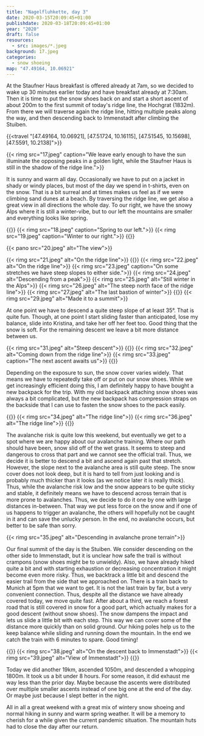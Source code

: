 ```yaml
---
title: "Nagelfluhkette, day 3"
date: 2020-03-15T20:09:45+01:00
publishdate: 2020-03-18T20:09:45+01:00
year: "2020"
draft: false
resources:
  - src: images/*.jpeg
background: 17.jpeg
categories:
  - snow shoeing
map: "47.49164, 10.06921"
---
```


At the Staufner Haus breakfast is offered already at 7am, so we decided to wake
up 30 minutes earlier today and have breakfast already at 7:30am. Then it is
time to put the snow shoes back on and start a short ascent of about 200m to the
first summit of today's ridge line, the Hochgrat (1832m). From there we will
traverse again the ridge line, hitting multiple peaks along the way, and then
descending back to Immenstadt after climbing the Stuiben.

<!--more-->

{{<travel "[47.49164, 10.06921], [47.51724, 10.16115], [47.51545, 10.15698], [47.5591, 10.2138]">}}

{{< rimg src="17.jpeg" caption="We leave early enough to have the sun illuminate the opposing peaks in a golden light, while the Staufner Haus is still in the shadow of the ridge line.">}}

It is sunny and warm all day. Occasionally we have to put on a jacket in shady
or windy places, but most of the day we spend in t-shirts, even on the snow.
That is a bit surreal and at times makes us feel as if we were climbing sand
dunes at a beach. By traversing the ridge line, we get also a great view in all
directions the whole day. To our right, we have the snowy Alps where it is still
a winter-vibe, but to our left the mountains are smaller and everything looks
like spring.

{{<gallery>}}
{{< rimg src="18.jpeg" caption="Spring to our left.">}}
{{< rimg src="19.jpeg" caption="Winter to our right.">}}
{{</gallery>}}

{{< pano src="20.jpeg" alt="The view">}}

{{< rimg src="21.jpeg" alt="On the ridge line">}}
{{<gallery>}}
{{< rimg src="22.jpeg" alt="On the ridge line">}}
{{< rimg src="23.jpeg" caption="On some stretches we have steep slopes to either side.">}}
{{< rimg src="24.jpeg" alt="Descending from a peak">}}
{{< rimg src="25.jpeg" alt="Still winter in the Alps">}}
{{< rimg src="26.jpeg" alt="The steep north face of the ridge line">}}
{{< rimg src="27.jpeg" alt="The last bastion of winter">}}
{{</gallery>}}
{{< rimg src="29.jpeg" alt="Made it to a summit">}}

At one point we have to descend a quite steep slope of at least 35°. That is
quite fun. Though, at one point I start sliding faster than anticipated, lose my
balance, slide into Kristina, and take her off her feet too. Good thing that the
snow is soft. For the remaining descent we leave a bit more distance between us.

{{< rimg src="31.jpeg" alt="Steep descent">}}
{{<gallery>}}
{{< rimg src="32.jpeg" alt="Coming down from the ridge line">}}
{{< rimg src="33.jpeg" caption="The next ascent awaits us">}}
{{</gallery>}}

Depending on the exposure to sun, the snow cover varies widely. That means we
have to repeatedly take off or put on our snow shoes. While we get increasingly
efficient doing this, I am definitely happy to have bought a new backpack for
the trip. With my old backpack attaching snow shoes was always a bit
complicated, but the new backpack has compression straps on the backside that
I can use to fasten the snow shoes to the pack easily.

{{<gallery>}}
{{< rimg src="34.jpeg" alt="The ridge line">}}
{{< rimg src="36.jpeg" alt="The ridge line">}}
{{</gallery>}}

The avalanche risk is quite low this weekend, but eventually we get to a spot
where we are happy about our avalanche training. Where our path should have
been, snow slid off of the wet grass. It seems to steep and dangerous to cross
that part and we cannot see the official trail. Thus, we decide it is better to
descend a bit and ascend again past that stretch. However, the slope next to the
avalanche area is still quite steep. The snow cover does not look deep, but it
is hard to tell from just looking and is probably much thicker than it looks (as
we notice later it is really thick). Thus, while the avalanche risk low and the
snow appears to be quite sticky and stable, it definitely means we have to
descend across terrain that is more prone to avalanches. Thus, we decide to do it
one by one with large distances in-between. That way we put less force on the
snow and if one of us happens to trigger an avalanche, the others will hopefully
not be caught in it and can save the unlucky person. In the end, no avalanche
occurs, but better to be safe than sorry.

{{< rimg src="35.jpeg" alt="Descending in avalanche prone terrain">}}

Our final summit of the day is the Stuiben. We consider descending on the other
side to Immenstadt, but it is unclear how safe the trail is without crampons
(snow shoes might be to unwieldy). Also, we have already hiked quite a bit and
with starting exhaustion or decreasing concentration it might become even more
risky. Thus, we backtrack a little bit and descend the easier trail from the
side that we approached on. There is a train back to Munich at 5pm that we want
to get. It is not the last train by far, but a very convenient connection. Thus,
despite all the distance we have already covered today, we move quite fast.
After about a third, we reach a forest road that is still covered in snow for
a good part, which actually makes for a good descent (without snow shoes). The
snow dampens the impact and lets us slide a little bit with each step. This way
we can cover some of the distance more quickly than on solid ground. Our hiking
poles help us to the keep balance while sliding and running down the mountain.
In the end we catch the train with 6 minutes to spare. Good timing!

{{<gallery>}}
{{< rimg src="38.jpeg" alt="On the descent back to Immenstadt">}}
{{< rimg src="39.jpeg" alt="View of Immenstadt">}}
{{</gallery>}}

Today we did another 19km, ascended 1050m, and descended a whopping 1800m. It
took us a bit under 8 hours. For some reason, it did exhaust me way less than
the prior day. Maybe because the ascents were distributed over multiple smaller
ascents instead of one big one at the end of the day. Or maybe just because
I slept better in the night.

All in all a great weekend with a great mix of wintery snow shoeing and normal
hiking in sunny and warm spring weather. It will be a memory to cherish for
a while given the current pandemic situation. The mountain huts had to close the
day after our return.
